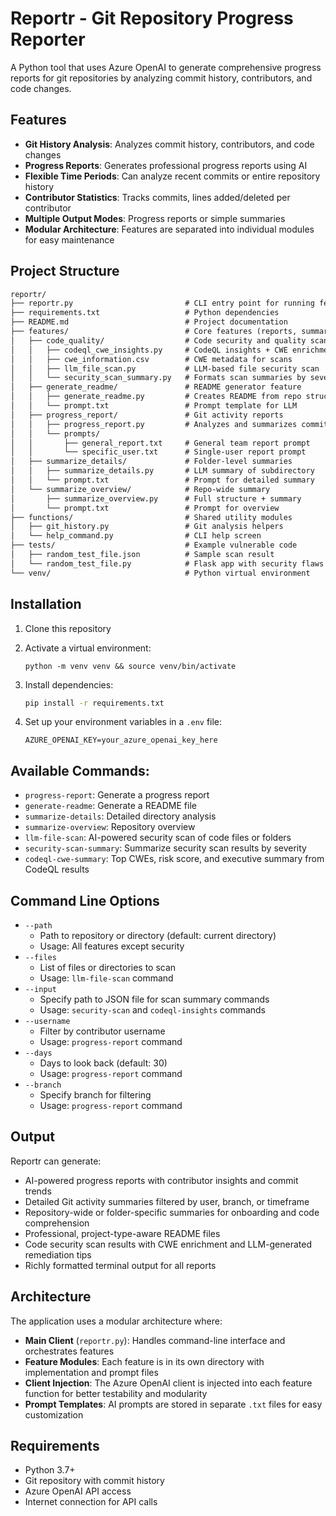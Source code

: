 # Reportr - Git Repository Progress Reporter

A Python tool that uses Azure OpenAI to generate comprehensive progress reports for git repositories by analyzing commit history, contributors, and code changes.

## Features

- **Git History Analysis**: Analyzes commit history, contributors, and code changes
- **Progress Reports**: Generates professional progress reports using AI
- **Flexible Time Periods**: Can analyze recent commits or entire repository history
- **Contributor Statistics**: Tracks commits, lines added/deleted per contributor
- **Multiple Output Modes**: Progress reports or simple summaries
- **Modular Architecture**: Features are separated into individual modules for easy maintenance

## Project Structure

``` txt
reportr/
├── reportr.py                         # CLI entry point for running features
├── requirements.txt                   # Python dependencies
├── README.md                          # Project documentation
├── features/                          # Core features (reports, summaries, scans)
│   ├── code_quality/                  # Code security and quality scans
│   │   ├── codeql_cwe_insights.py     # CodeQL insights + CWE enrichment
│   │   ├── cwe_information.csv        # CWE metadata for scans
│   │   ├── llm_file_scan.py           # LLM-based file security scan
│   │   └── security_scan_summary.py   # Formats scan summaries by severity
│   ├── generate_readme/               # README generator feature
│   │   ├── generate_readme.py         # Creates README from repo structure
│   │   └── prompt.txt                 # Prompt template for LLM
│   ├── progress_report/               # Git activity reports
│   │   ├── progress_report.py         # Analyzes and summarizes commits
│   │   └── prompts/
│   │       ├── general_report.txt     # General team report prompt
│   │       └── specific_user.txt      # Single-user report prompt
│   ├── summarize_details/             # Folder-level summaries
│   │   ├── summarize_details.py       # LLM summary of subdirectory
│   │   └── prompt.txt                 # Prompt for detailed summary
│   └── summarize_overview/            # Repo-wide summary
│       ├── summarize_overview.py      # Full structure + summary
│       └── prompt.txt                 # Prompt for overview
├── functions/                         # Shared utility modules
│   ├── git_history.py                 # Git analysis helpers
│   └── help_command.py                # CLI help screen
├── tests/                             # Example vulnerable code
│   ├── random_test_file.json          # Sample scan result
│   └── random_test_file.py            # Flask app with security flaws
└── venv/                              # Python virtual environment
```

## Installation

1. Clone this repository
2. Activate a virtual environment:

   ```
   python -m venv venv && source venv/bin/activate
   ```

3. Install dependencies:

   ```bash
   pip install -r requirements.txt
   ```

4. Set up your environment variables in a `.env` file:

   ```
   AZURE_OPENAI_KEY=your_azure_openai_key_here
   ```

## Available Commands:

   - `progress-report`: Generate a progress report
   - `generate-readme`: Generate a README file
   - `summarize-details`: Detailed directory analysis
   - `summarize-overview`: Repository overview
   - `llm-file-scan`: AI-powered security scan of code files or folders
   - `security-scan-summary`: Summarize security scan results by severity
   - `codeql-cwe-summary`: Top CWEs, risk score, and executive summary from CodeQL results


## Command Line Options

   - `--path`
      - Path to repository or directory (default: current directory)
      - Usage: All features except security
   - `--files`
      - List of files or directories to scan
      - Usage: `llm-file-scan` command
   - `--input`
      - Specify path to JSON file for scan summary commands
      - Usage: `security-scan` and `codeql-insights` commands
   - `--username`
      - Filter by contributor username
      - Usage: `progress-report` command
   - `--days`
      - Days to look back (default: 30)
      - Usage: `progress-report` command
   - `--branch`
      - Specify branch for filtering
      - Usage: `progress-report` command

## Output

Reportr can generate:

- AI-powered progress reports with contributor insights and commit trends  
- Detailed Git activity summaries filtered by user, branch, or timeframe  
- Repository-wide or folder-specific summaries for onboarding and code comprehension  
- Professional, project-type-aware README files  
- Code security scan results with CWE enrichment and LLM-generated remediation tips  
- Richly formatted terminal output for all reports

## Architecture

The application uses a modular architecture where:

- **Main Client** (`reportr.py`): Handles command-line interface and orchestrates features
- **Feature Modules**: Each feature is in its own directory with implementation and prompt files
- **Client Injection**: The Azure OpenAI client is injected into each feature function for better testability and modularity
- **Prompt Templates**: AI prompts are stored in separate `.txt` files for easy customization

## Requirements

- Python 3.7+
- Git repository with commit history
- Azure OpenAI API access
- Internet connection for API calls
